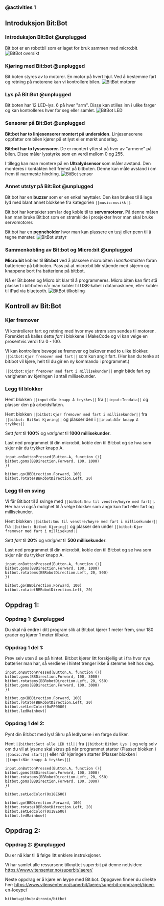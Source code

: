 ### @activities 1

## Introduksjon Bit:Bot 

### Introduksjon Bit:Bot @unplugged

Bit:bot er en robotbil som er laget for bruk sammen med micro:bit.
![BitBot oversikt](https://github.com/olauk/static/blob/master/bitbotXL.png?raw=true)

### Kjøring med Bit:bot @unplugged

Bit:boten styres av to motorer. En motor på hvert hjul. Ved å bestemme fart og retning på motorene kan vi kontrollere bilen.
![BitBot motorer](https://github.com/olauk/static/blob/master/bitbotXLmotor.png?raw=true)

### Lys på Bit:Bot @unplugged

Bit:boten har 12 LED-lys. 6 på hver "arm". Disse kan stilles inn i ulike farger og kan kontrolleres hver for seg eller samlet.
![BitBot LED](https://github.com/olauk/static/blob/master/bitbotXLled.png?raw=true)

### Sensorer på Bit:Bot @unplugged

__Bit:bot har to linjesensorer montert på undersiden.__ 
Linjesensorene oppfatter om bilen kjører på et lyst eller mørkt underlag.

__Bit:bot har to lyssensorer.__ 
De er montert ytterst på hver av "armene" på bilen. Disse måler lysstyrke som en verdi mellom 0 og 255.

I tillegg kan man montere på en __Ultralydsensor__ som måler avstand. Den monteres i kontakten helt fremst på bitboten. Denne kan måle avstand i cm frem til nærmeste hindring.
![BitBot sensor](https://github.com/olauk/static/blob/master/bitbotXLsensor.png?raw=true)

### Annet utstyr på Bit:Bot @unplugged

Bit:bot har en __buzzer__ som er en enkel høyttaler. Den kan brukes til å lage lyd med blant annet blokkene fra kategorien ``||music:musikk||``.

Bit:bot har kontakter som lar deg koble til to __servomotorer__. På denne måten kan man bruke Bit:bot som en strømkilde i prosjekter hvor man skal bruke servomotorer.

Bit:bot har en __penneholder__ hvor man kan plassere en tusj eller penn til å tegne mønster.
![BitBot utstyr](https://github.com/olauk/static/blob/master/bitbotXLbuzz.png?raw=true)

### Sammenkobling av Bit:bot og Micro:bit @unplugged

__Micro:bit__ kobles til __Bit:bot__ ved å plassere micro:biten i _kantkontakten_ foran batteriene på bit:boten. Pass på at micro:bit blir stående med skjerm og knappene bort fra batteriene på bit:bot.

Nå er Bit:boten og Micro:bit klar til å programmeres. Micro:biten kan fint stå plassert i bit:boten når man kobler til USB-kabel i datamaskinen, eller kobler til iPad via bluetooth.
![BitBot tilkobling](https://github.com/olauk/static/blob/master/BitBot_microbit.jpg?raw=true)


## Kontroll av Bit:Bot

### Kjør fremover
Vi kontrollerer fart og retning med hvor mye strøm som sendes til motoren. Forenklet så kalles dette _fart_ i blokkene i MakeCode og vi kan velge en prosentvis verdi fra 0 - 100.

Vi kan kontrollere bevegelse fremover og bakover med to ulike blokker. 
``||bitbot:Kjør fremover med fart||`` som kun angir fart. (Her kan du tenke at bit:bot vil kjøre, helt til du gir en ny kommando i programmet.) 

``||bitbot:Kjør fremover med fart i millisekunder||``   angir både fart og varigheten av kjøringen i antall millisekunder.

### Legg til blokker
Hent blokken ``||input:Når knapp A trykkes||`` fra ``||input:Inndata||`` og plasser den på arbeidsflaten.

Hent blokken ``||bitbot:Kjør fremover med fart i millisekunder||`` fra ``||bitbot: BitBot Kjøring||`` og plasser den i ``||input:Når knapp A trykkes||``

Sett _fart_ til __100%__ og _varighet_ til __1000 millisekunder__.


Last ned programmet til din micro:bit, koble den til Bit:bot og se hva som skjer når du trykker knapp A.

```blocks
input.onButtonPressed(Button.A, function (){
bitbot.goms(BBDirection.Forward, 100, 1000)
})
``` 
```ghost
bitbot.go(BBDirection.Forward, 100)
bitbot.rotate(BBRobotDirection.Left, 20)
```

### Legg til en sving
Vi får Bit:bot til å svinge med ``||bitbot:Snu til venstre/høyre med fart||``. Her har vi også mulighet til å velge blokker som angir kun fart eller fart og millisekunder.

Hent blokken ``||bitbot:Snu til venstre/høyre med fart i millisekunder||`` fra ``||bitbot: Bitbot Kjøring||`` og plasser den under ``||bitbot:Kjør fremover med fart i millisekund||``

Sett _fart_ til __20%__ og _varighet_ til __500 millisekunder__.

Last ned programmet til din micro:bit, koble den til Bit:bot og se hva som skjer når du trykker knapp A.

```blocks
input.onButtonPressed(Button.A, function (){
bitbot.goms(BBDirection.Forward, 100, 1000)
bitbot.rotatems(BBRobotDirection.Left, 20, 500)
})
``` 
```ghost
bitbot.go(BBDirection.Forward, 100)
bitbot.rotate(BBRobotDirection.Left, 20)
```
## Oppdrag 1:

### Oppdrag 1: @unplugged

Du skal nå endre i ditt program slik at Bit:bot kjører 1 meter frem, snur 180 grader og kjører 1 meter tilbake.

### Oppdrag 1 del 1:
Prøv selv uten å se på hintet. Bit:bot kjører litt forskjellig ut i fra hvor nye batterier man har, så verdiene i hintet trenger ikke å stemme helt hos deg.

```blocks
input.onButtonPressed(Button.A, function (){
bitbot.goms(BBDirection.Forward, 100, 3000)
bitbot.rotatems(BBRobotDirection.Left, 20, 950)
bitbot.goms(BBDirection.Forward, 100, 3000)
})
``` 
```ghost
bitbot.go(BBDirection.Forward, 100)
bitbot.rotate(BBRobotDirection.Left, 20)
bitbot.setLedColor(0xFF0000)
bitbot.ledRainbow()
```

### Oppdrag 1 del 2:

Pynt din Bit:bot med lys! Skru på ledlysene i en farge du liker.

Hent ``||bitbot:Sett alle LED til||`` fra ``||bitbot:BitBot Lys||`` og velg selv om du vil at lysene skal skrus på når programmet starter (Plasser blokken i ``||basic:Ved start||``) eller når kjøringen starter (Plasser blokken i ``||input:Når knapp A trykkes||``)
```blocks
input.onButtonPressed(Button.A, function (){
bitbot.goms(BBDirection.Forward, 100, 3000)
bitbot.rotatems(BBRobotDirection.Left, 20, 950)
bitbot.goms(BBDirection.Forward, 100, 3000)
})

bitbot.setLedColor(0x18E600)
``` 
```ghost
bitbot.go(BBDirection.Forward, 100)
bitbot.rotate(BBRobotDirection.Left, 20)
bitbot.setLedColor(0x18E600)
bitbot.ledRainbow()
```

## Oppdrag 2:

### Oppdrag 2: @unplugged

Du er nå klar til å følge litt enklere instruksjoner. 

Vi har samlet alle ressursene tilknyttet super:bit på denne nettsiden:
https://www.vitensenter.no/superbit/laerer/

Neste oppdrag er å kjøre en løype med Bit:bot. Oppgaven finner du direkte her: https://www.vitensenter.no/superbit/laerer/superbit-oppdraget/kjoer-en-loeype/


```package
bitbot=github:4tronix/bitbot
``` 

